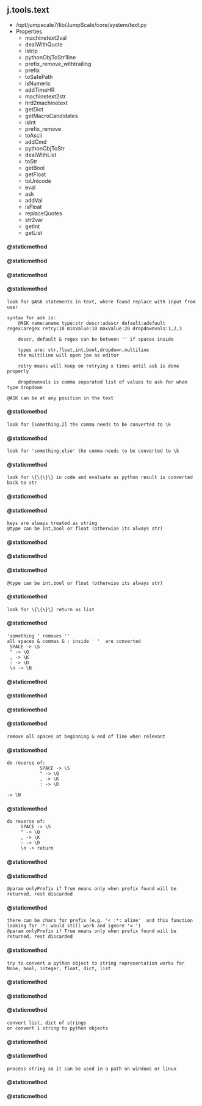 ## j.tools.text

- /opt/jumpscale7/lib/JumpScale/core/system/text.py
- Properties
    - machinetext2val
    - dealWithQuote
    - lstrip
    - pythonObjToStr1line
    - prefix_remove_withtrailing
    - prefix
    - toSafePath
    - isNumeric
    - addTimeHR
    - machinetext2str
    - hrd2machinetext
    - getDict
    - getMacroCandidates
    - isInt
    - prefix_remove
    - toAscii
    - addCmd
    - pythonObjToStr
    - dealWithList
    - toStr
    - getBool
    - getFloat
    - toUnicode
    - eval
    - ask
    - addVal
    - isFloat
    - replaceQuotes
    - str2var
    - getInt
    - getList

#### @staticmethod 

    

#### @staticmethod 

    

#### @staticmethod 

    

#### @staticmethod 

    look for @ASK statements in text, where found replace with input from user
    
    syntax for ask is:
        @ASK name:aname type:str descr:adescr default:adefault regex:aregex retry:10 minValue:10 maxValue:20 dropdownvals:1,2,3
    
        descr, default & regex can be between '' if spaces inside
    
        types are: str,float,int,bool,dropdown,multiline
        the multiline will open joe as editor
    
        retry means will keep on retrying x times until ask is done properly
    
        dropdownvals is comma separated list of values to ask for when type dropdown
    
    @ASK can be at any position in the text

#### @staticmethod 

    look for [something,2] the comma needs to be converted to \k

#### @staticmethod 

    look for 'something,else' the comma needs to be converted to \k

#### @staticmethod 

    look for \{\{\}\} in code and evaluate as python result is converted back to str

#### @staticmethod 

    

#### @staticmethod 

    keys are always treated as string
    @type can be int,bool or float (otherwise its always str)

#### @staticmethod 

    

#### @staticmethod 

    

#### @staticmethod 

    @type can be int,bool or float (otherwise its always str)

#### @staticmethod 

    look for \{\{\}\} return as list

#### @staticmethod 

    'something ' removes ''
    all spaces & commas & : inside ' '  are converted
     SPACE -> \S
     " -> \Q
     , -> \K
     : -> \D
     \n -> \N

#### @staticmethod 

    

#### @staticmethod 

    

#### @staticmethod 

    

#### @staticmethod 

    remove all spaces at beginning & end of line when relevant

#### @staticmethod 

    do reverse of:
                SPACE -> \S
                " -> \Q
                , -> \K
                : -> \D
                
    -> \N

#### @staticmethod 

    do reverse of:
         SPACE -> \S
         " -> \Q
         , -> \K
         : -> \D
         \n -> return

#### @staticmethod 

    

#### @staticmethod 

    @param onlyPrefix if True means only when prefix found will be returned, rest discarded

#### @staticmethod 

    there can be chars for prefix (e.g. '< :*: aline'  and this function looking for :*: would still work and ignore '< ')
    @param onlyPrefix if True means only when prefix found will be returned, rest discarded

#### @staticmethod 

    try to convert a python object to string representation works for None, bool, integer, float, dict, list

#### @staticmethod 

    

#### @staticmethod 

    

#### @staticmethod 

    convert list, dict of strings 
    or convert 1 string to python objects

#### @staticmethod 

    

#### @staticmethod 

    process string so it can be used in a path on windows or linux

#### @staticmethod 

    

#### @staticmethod 

    

